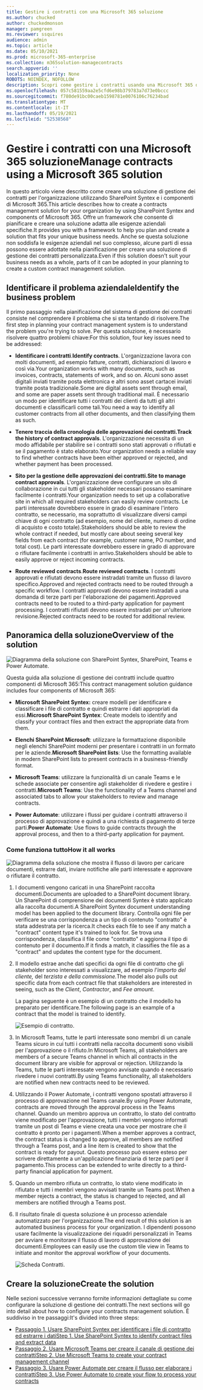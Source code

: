 ```yaml
---
title: Gestire i contratti con una Microsoft 365 soluzione
ms.author: chucked
author: chuckedmonson
manager: pamgreen
ms.reviewer: ssquires
audience: admin
ms.topic: article
ms.date: 05/10/2021
ms.prod: microsoft-365-enterprise
ms.collection: m365solution-managecontracts
search.appverid: ''
localization_priority: None
ROBOTS: NOINDEX, NOFOLLOW
description: Scopri come gestire i contratti usando una Microsoft 365 di SharePoint Syntex, Microsoft Teams e Power Automate.
ms.openlocfilehash: 057c581559aa2e5cfd6e98b379783a7d73e0bccc
ms.sourcegitcommit: f780de91bc00caeb1598781e0076106c76234bad
ms.translationtype: MT
ms.contentlocale: it-IT
ms.lasthandoff: 05/19/2021
ms.locfileid: "52538568"
---
```

# <a name="manage-contracts-using-a-microsoft-365-solution"></a><span data-ttu-id="d2c9e-103">Gestire i contratti con una Microsoft 365 soluzione</span><span class="sxs-lookup"><span data-stu-id="d2c9e-103">Manage contracts using a Microsoft 365 solution</span></span>

<span data-ttu-id="d2c9e-104">In questo articolo viene descritto come creare una soluzione di gestione dei contratti per l'organizzazione utilizzando SharePoint Syntex e i componenti di Microsoft 365.</span><span class="sxs-lookup"><span data-stu-id="d2c9e-104">This article describes how to create a contracts management solution for your organization by using SharePoint Syntex and components of Microsoft 365.</span></span> <span data-ttu-id="d2c9e-105">Offre un framework che consente di pianificare e creare una soluzione adatta alle esigenze aziendali specifiche.</span><span class="sxs-lookup"><span data-stu-id="d2c9e-105">It provides you with a framework to help you plan and create a solution that fits your unique business needs.</span></span> <span data-ttu-id="d2c9e-106">Anche se questa soluzione non soddisfa le esigenze aziendali nel suo complesso, alcune parti di essa possono essere adottate nella pianificazione per creare una soluzione di gestione dei contratti personalizzata.</span><span class="sxs-lookup"><span data-stu-id="d2c9e-106">Even if this solution doesn't suit your business needs as a whole, parts of it can be adopted in your planning to create a custom contract management solution.</span></span>

## <a name="identify-the-business-problem"></a><span data-ttu-id="d2c9e-107">Identificare il problema aziendale</span><span class="sxs-lookup"><span data-stu-id="d2c9e-107">Identify the business problem</span></span>

<span data-ttu-id="d2c9e-108">Il primo passaggio nella pianificazione del sistema di gestione dei contratti consiste nel comprendere il problema che si sta tentando di risolvere.</span><span class="sxs-lookup"><span data-stu-id="d2c9e-108">The first step in planning your contract management system is to understand the problem you're trying to solve.</span></span> <span data-ttu-id="d2c9e-109">Per questa soluzione, è necessario risolvere quattro problemi chiave:</span><span class="sxs-lookup"><span data-stu-id="d2c9e-109">For this solution, four key issues need to be addressed:</span></span>

- <span data-ttu-id="d2c9e-110">**Identificare i contratti**.</span><span class="sxs-lookup"><span data-stu-id="d2c9e-110">**Identify contracts**.</span></span> <span data-ttu-id="d2c9e-111">L'organizzazione lavora con molti documenti, ad esempio fatture, contratti, dichiarazioni di lavoro e così via.</span><span class="sxs-lookup"><span data-stu-id="d2c9e-111">Your organization works with many documents, such as invoices, contracts, statements of work, and so on.</span></span>  <span data-ttu-id="d2c9e-112">Alcuni sono asset digitali inviati tramite posta elettronica e altri sono asset cartacei inviati tramite posta tradizionale.</span><span class="sxs-lookup"><span data-stu-id="d2c9e-112">Some are digital assets sent through email, and some are paper assets sent through traditional mail.</span></span> <span data-ttu-id="d2c9e-113">È necessario un modo per identificare tutti i contratti dei clienti da tutti gli altri documenti e classificarli come tali.</span><span class="sxs-lookup"><span data-stu-id="d2c9e-113">You need a way to identify all customer contracts from all other documents, and then classifying them as such.</span></span>

- <span data-ttu-id="d2c9e-114">**Tenere traccia della cronologia delle approvazioni dei contratti.**</span><span class="sxs-lookup"><span data-stu-id="d2c9e-114">**Track the history of contract approvals**.</span></span> <span data-ttu-id="d2c9e-115">L'organizzazione necessita di un modo affidabile per stabilire se i contratti sono stati approvati o rifiutati e se il pagamento è stato elaborato.</span><span class="sxs-lookup"><span data-stu-id="d2c9e-115">Your organization needs a reliable way to find whether contracts have been either approved or rejected, and whether payment has been processed.</span></span> 

- <span data-ttu-id="d2c9e-116">**Sito per la gestione delle approvazioni dei contratti.**</span><span class="sxs-lookup"><span data-stu-id="d2c9e-116">**Site to manage contract approvals**.</span></span> <span data-ttu-id="d2c9e-117">L'organizzazione deve configurare un sito di collaborazione in cui tutti gli stakeholder necessari possano esaminare facilmente i contratti.</span><span class="sxs-lookup"><span data-stu-id="d2c9e-117">Your organization needs to set up a collaborative site in which all required stakeholders can easily review contracts.</span></span> <span data-ttu-id="d2c9e-118">Le parti interessate dovrebbero essere in grado di esaminare l'intero contratto, se necessario, ma soprattutto di visualizzare diversi campi chiave di ogni contratto (ad esempio, nome del cliente, numero di ordine di acquisto e costo totale).</span><span class="sxs-lookup"><span data-stu-id="d2c9e-118">Stakeholders should be able to review the whole contract if needed, but mostly care about seeing several key fields from each contract (for example, customer name, PO number, and total cost).</span></span> <span data-ttu-id="d2c9e-119">Le parti interessate dovrebbero essere in grado di approvare o rifiutare facilmente i contratti in arrivo.</span><span class="sxs-lookup"><span data-stu-id="d2c9e-119">Stakeholders should be able to easily approve or reject incoming contracts.</span></span>

- <span data-ttu-id="d2c9e-120">**Route reviewed contracts**.</span><span class="sxs-lookup"><span data-stu-id="d2c9e-120">**Route reviewed contracts**.</span></span> <span data-ttu-id="d2c9e-121">I contratti approvati e rifiutati devono essere instradati tramite un flusso di lavoro specifico.</span><span class="sxs-lookup"><span data-stu-id="d2c9e-121">Approved and rejected contracts need to be routed through a specific workflow.</span></span> <span data-ttu-id="d2c9e-122">I contratti approvati devono essere instradati a una domanda di terze parti per l'elaborazione dei pagamenti.</span><span class="sxs-lookup"><span data-stu-id="d2c9e-122">Approved contracts need to be routed to a third-party application for payment processing.</span></span> <span data-ttu-id="d2c9e-123">I contratti rifiutati devono essere instradati per un'ulteriore revisione.</span><span class="sxs-lookup"><span data-stu-id="d2c9e-123">Rejected contracts need to be routed for additional review.</span></span>

## <a name="overview-of-the-solution"></a><span data-ttu-id="d2c9e-124">Panoramica della soluzione</span><span class="sxs-lookup"><span data-stu-id="d2c9e-124">Overview of the solution</span></span>

  ![Diagramma della soluzione con SharePoint Syntex, SharePoint, Teams e Power Automate.](../media/content-understanding/syntex-solution-manage-contracts-setup-steps.png)

<span data-ttu-id="d2c9e-126">Questa guida alla soluzione di gestione dei contratti include quattro componenti di Microsoft 365:</span><span class="sxs-lookup"><span data-stu-id="d2c9e-126">This contract management solution guidance includes four components of Microsoft 365:</span></span>

- <span data-ttu-id="d2c9e-127">**Microsoft SharePoint Syntex:** creare modelli per identificare e classificare i file di contratto e quindi estrarre i dati appropriati da essi.</span><span class="sxs-lookup"><span data-stu-id="d2c9e-127">**Microsoft SharePoint Syntex**: Create models to identify and classify your contract files and then extract the appropriate data from them.</span></span>

- <span data-ttu-id="d2c9e-128">**Elenchi SharePoint Microsoft**: utilizzare la formattazione disponibile negli elenchi SharePoint moderni per presentare i contratti in un formato per le aziende.</span><span class="sxs-lookup"><span data-stu-id="d2c9e-128">**Microsoft SharePoint lists**: Use the formatting available in modern SharePoint lists to present contracts in a business-friendly format.</span></span>

- <span data-ttu-id="d2c9e-129">**Microsoft Teams**: utilizzare la funzionalità di un canale Teams e le schede associate per consentire agli stakeholder di rivedere e gestire i contratti.</span><span class="sxs-lookup"><span data-stu-id="d2c9e-129">**Microsoft Teams**: Use the functionality of a Teams channel and associated tabs to allow your stakeholders to review and manage contracts.</span></span>

- <span data-ttu-id="d2c9e-130">**Power Automate**: utilizzare i flussi per guidare i contratti attraverso il processo di approvazione e quindi a una richiesta di pagamento di terze parti.</span><span class="sxs-lookup"><span data-stu-id="d2c9e-130">**Power Automate**: Use flows to guide contracts through the approval process, and then to a third-party application for payment.</span></span>

### <a name="how-it-all-works"></a><span data-ttu-id="d2c9e-131">Come funziona tutto</span><span class="sxs-lookup"><span data-stu-id="d2c9e-131">How it all works</span></span>

  ![Diagramma della soluzione che mostra il flusso di lavoro per caricare documenti, estrarre dati, inviare notifiche alle parti interessate e approvare o rifiutare il contratto.](../media/content-understanding/syntex-solution-manage-contracts-overview.png)

1. <span data-ttu-id="d2c9e-133">I documenti vengono caricati in una SharePoint raccolta documenti.</span><span class="sxs-lookup"><span data-stu-id="d2c9e-133">Documents are uploaded to a SharePoint document library.</span></span> <span data-ttu-id="d2c9e-134">Un SharePoint di comprensione dei documenti Syntex è stato applicato alla raccolta documenti.</span><span class="sxs-lookup"><span data-stu-id="d2c9e-134">A SharePoint Syntex document understanding model has been applied to the document library.</span></span> <span data-ttu-id="d2c9e-135">Controlla ogni file per verificare se una corrispondenza a un tipo di contenuto "contratto" è stata addestrata per la ricerca.</span><span class="sxs-lookup"><span data-stu-id="d2c9e-135">It checks each file to see if any match a "contract" content type it's trained to look for.</span></span> <span data-ttu-id="d2c9e-136">Se trova una corrispondenza, classifica il file come "contratto" e aggiorna il tipo di contenuto per il documento.</span><span class="sxs-lookup"><span data-stu-id="d2c9e-136">If it finds a match, it classifies the file as a "contract" and updates the content type for the document.</span></span>

2. <span data-ttu-id="d2c9e-137">Il modello estrae anche dati specifici da ogni file di contratto che gli stakeholder sono interessati a visualizzare, ad esempio *l'importo del cliente,* del *terzista e della commissione.*</span><span class="sxs-lookup"><span data-stu-id="d2c9e-137">The model also pulls out specific data from each contract file that stakeholders are interested in seeing, such as the *Client*, *Contractor*, and *Fee amount*.</span></span>

    <span data-ttu-id="d2c9e-138">La pagina seguente è un esempio di un contratto che il modello ha preparato per identificare.</span><span class="sxs-lookup"><span data-stu-id="d2c9e-138">The following page is an example of a contract that the model is trained to identify.</span></span>

      ![Esempio di contratto.](../media/content-understanding/contract.png)

3. <span data-ttu-id="d2c9e-140">In Microsoft Teams, tutte le parti interessate sono membri di un canale Teams sicuro in cui tutti i contratti nella raccolta documenti sono visibili per l'approvazione o il rifiuto.</span><span class="sxs-lookup"><span data-stu-id="d2c9e-140">In Microsoft Teams, all stakeholders are members of a secure Teams channel in which all contracts in the document library are visible for approval or rejection.</span></span> <span data-ttu-id="d2c9e-141">Utilizzando la Teams, tutte le parti interessate vengono avvisate quando è necessario rivedere i nuovi contratti.</span><span class="sxs-lookup"><span data-stu-id="d2c9e-141">By using Teams functionality, all stakeholders are notified when new contracts need to be reviewed.</span></span>
 
4. <span data-ttu-id="d2c9e-142">Utilizzando il Power Automate, i contratti vengono spostati attraverso il processo di approvazione nel Teams canale.</span><span class="sxs-lookup"><span data-stu-id="d2c9e-142">By using Power Automate, contracts are moved through the approval process in the Teams channel.</span></span> <span data-ttu-id="d2c9e-143">Quando un membro approva un contratto, lo stato del contratto viene modificato per l'approvazione, tutti i membri vengono informati tramite un post di Teams e viene creata una voce per mostrare che il contratto è pronto per i pagamenti.</span><span class="sxs-lookup"><span data-stu-id="d2c9e-143">When a member approves a contract, the contract status is changed to approve, all members are notified through a Teams post, and a line item is created to show that the contract is ready for payout.</span></span> <span data-ttu-id="d2c9e-144">Questo processo può essere esteso per scrivere direttamente a un'applicazione finanziaria di terze parti per il pagamento.</span><span class="sxs-lookup"><span data-stu-id="d2c9e-144">This process can be extended to write directly to a third-party financial application for payment.</span></span>

5.  <span data-ttu-id="d2c9e-145">Quando un membro rifiuta un contratto, lo stato viene modificato in rifiutato e tutti i membri vengono avvisati tramite un Teams post.</span><span class="sxs-lookup"><span data-stu-id="d2c9e-145">When a member rejects a contract, the status is changed to rejected, and all members are notified through a Teams post.</span></span>

6. <span data-ttu-id="d2c9e-146">Il risultato finale di questa soluzione è un processo aziendale automatizzato per l'organizzazione.</span><span class="sxs-lookup"><span data-stu-id="d2c9e-146">The end result of this solution is an automated business process for your organization.</span></span> <span data-ttu-id="d2c9e-147">I dipendenti possono usare facilmente la visualizzazione dei riquadri personalizzati in Teams per avviare e monitorare il flusso di lavoro di approvazione dei documenti.</span><span class="sxs-lookup"><span data-stu-id="d2c9e-147">Employees can easily use the custom tile view in Teams to initiate and monitor the approval workflow of your documents.</span></span> 

     ![Scheda Contratti.](../media/content-understanding/tile-view.png)

## <a name="create-the-solution"></a><span data-ttu-id="d2c9e-149">Creare la soluzione</span><span class="sxs-lookup"><span data-stu-id="d2c9e-149">Create the solution</span></span>

<span data-ttu-id="d2c9e-150">Nelle sezioni successive verranno fornite informazioni dettagliate su come configurare la soluzione di gestione dei contratti.</span><span class="sxs-lookup"><span data-stu-id="d2c9e-150">The next sections will go into detail about how to configure your contracts management solution.</span></span> <span data-ttu-id="d2c9e-151">È suddiviso in tre passaggi:</span><span class="sxs-lookup"><span data-stu-id="d2c9e-151">It's divided into three steps:</span></span>

- [<span data-ttu-id="d2c9e-152">Passaggio 1. Usare SharePoint Syntex per identificare i file di contratto ed estrarre i dati</span><span class="sxs-lookup"><span data-stu-id="d2c9e-152">Step 1. Use SharePoint Syntex to identify contract files and extract data</span></span>](solution-manage-contracts-step1.md)
- [<span data-ttu-id="d2c9e-153">Passaggio 2. Usare Microsoft Teams per creare il canale di gestione dei contratti</span><span class="sxs-lookup"><span data-stu-id="d2c9e-153">Step 2. Use Microsoft Teams to create your contract management channel</span></span>](solution-manage-contracts-step2.md)
- [<span data-ttu-id="d2c9e-154">Passaggio 3. Usare Power Automate per creare il flusso per elaborare i contratti</span><span class="sxs-lookup"><span data-stu-id="d2c9e-154">Step 3. Use Power Automate to create your flow to process your contracts</span></span>](solution-manage-contracts-step3.md)
